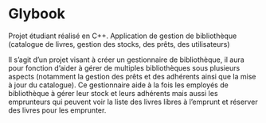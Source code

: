 # Glybook
Projet étudiant réalisé en C++. Application de gestion de bibliothèque (catalogue de livres, gestion des stocks, des prêts, des utilisateurs)

Il s’agit d’un projet visant à créer un gestionnaire de bibliothèque, il aura pour fonction d’aider à gérer de multiples bibliothèques sous plusieurs aspects (notamment la gestion des prêts et des adhérents ainsi que la mise à jour du catalogue). 
Ce gestionnaire aide à la fois les employés de bibliothèque à gérer leur stock et leurs adhérents mais aussi les emprunteurs qui peuvent voir la liste des livres libres à l’emprunt et réserver des livres pour les emprunter.
